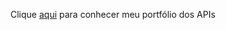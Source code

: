 Clique [aqui](https://github.com/Borgarelli/Portfolio-Fatec.git) para conhecer meu portfólio dos APIs
